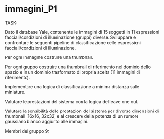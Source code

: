 # immagini_P1
TASK:

Dato il database Yale, contenente le immagini di 15 soggetti in 11 espressioni facciali/condizioni di illuminazione (gruppi) diverse. Sviluppare e confrontare le seguenti pipeline di classificazione delle espressioni facciali/condizioni di illuminazione.

Per ogni immagine costruire una thumbnail.

Per ogni gruppo costruire una thumbnail di riferimento nel dominio dello spazio e in un dominio trasformato di propria scelta (11 immagini di riferimento).

Implementare una logica di classificazione a minima distanza sulle miniature.

Valutare le prestazioni del sistema con la logica del leave one out.

Valutare la sensibilità delle prestazioni del sistema per diverse dimensioni di thumbnail (16x16, 32x32) e al crescere della potenza di un rumore gaussiano bianco aggiunto alle immagini.

Membri del gruppo 9:

